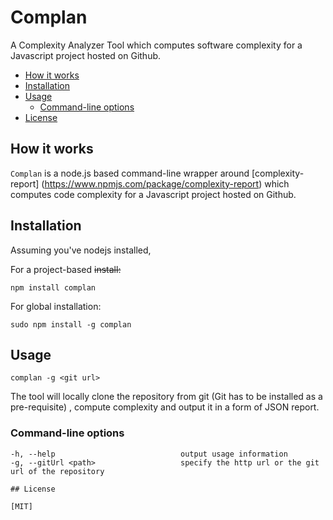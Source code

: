 # Complan

A Complexity Analyzer Tool which computes software complexity for a Javascript project hosted on Github.

* [How it works](#how-it-works)
* [Installation](#installation)
* [Usage](#usage)
    * [Command-line options](#command-line-options)
* [License](#license)

## How it works

```Complan``` is a node.js based
command-line wrapper around [complexity-report] (https://www.npmjs.com/package/complexity-report) which computes code complexity for a Javascript project hosted on Github.


## Installation

Assuming you've nodejs installed,

For a project-based ~~install:~~

```
npm install complan
```

For global installation:

```
sudo npm install -g complan
```

## Usage

```
complan -g <git url>
```

The tool will locally clone the repository from git (Git has to be installed as a pre-requisite) , compute complexity and output it in a form of JSON report.

### Command-line options

```
-h, --help                            output usage information
-g, --gitUrl <path>                   specify the http url or the git url of the repository

## License

[MIT]